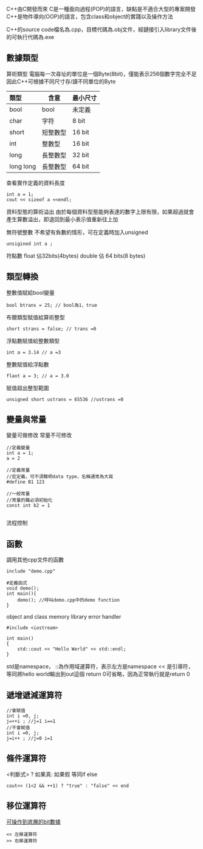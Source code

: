 C++由C開發而來
C是一種面向過程(POP)的語言，缺點是不適合大型的專案開發
C++是物件導向(OOP)的語言，包含class和object的實踐以及操作方法

C++的source code檔名為.cpp，目標代碼為.obj文件，經鏈接引入library文件後的可執行代碼為.exe

## 數據類型
算術類型
電腦每一次尋址的單位是一個Byte(8bit)，僅能表示256個數字完全不足
因此C++可根據不同尺寸存/讀不同單位的Byte

| 類型        | 含意   | 最小尺寸   |
| :-------- | ---- | ------ |
| bool      | bool | 未定義    |
| char      | 字符   | 8 bit  |
| short     | 短整數型 | 16 bit |
| int       | 整數型  | 16 bit |
| long      | 長整數型 | 32 bit |
| long long | 長整數型 | 64 bit |
查看實作定義的資料長度
```
int a = 1;
cout << sizeof a <<endl;
```

資料型態的算術溢出
由於每個資料型態能夠表達的數字上限有限，如果超過就會產生算數溢出，即退回到最小表示值重新往上加

無符號整數
不希望有負數的情形，可在定義時加入unsigned
```
unsigined int a ;
```

符點數
float 佔32bits(4bytes)
double 佔 64 bits(8 bytes)



## 類型轉換

整數值賦給bool變量
```
bool btrans = 25; // bool為1，true
```
布爾類型賦值給算術整型
```
short strans = false; // trans =0
```
浮點數賦值給整數類型
```
int a = 3.14 // a =3
```
整數賦值給浮點數
```
flaot a = 3; // a = 3.0
```
賦值超出整型範圍
```
unsigned short ustrans = 65536 //ustrans =0
```

## 變量與常量
變量可做修改
常量不可修改
```
//定義變量
int a = 1;
a = 2

//定義常量
//宏定義，可不須聲明data type，名稱通常為大寫
#define B1 123

//一般常量
//常量的職必須初始化
const int b2 = 1


```



流程控制
## 函數
調用其他cpp文件的函數
```
include "demo.cpp"

#定義函式
void demo();
int main(){
	demo(); //呼叫demo.cpp中的demo function
}

```


object and class
memory
library
error handler



```
#include <iostream>

int main()
{
    std::cout << "Hello World" << std::endl;
}
```

std是namespace，
::為作用域運算符，表示左方是namespace
<< 是引導符，等同將hello world輸出到out這個
return 0可省略，因為正常執行就是return 0



## 遞增遞減運算符

```
//會賦值
int i =0, j;
j=++i ; //j=1 i==1
//不會賦值
int i =0, j;
j=i++ ; //j=0 i=1

```

## 條件運算符

<判斷式> ? 如果真: 如果假
等同if else
```
cout<< (1<2 && ++1) ? "true" : "false" << end
```

## 移位運算符
[可操作到底層的bit數據](https://www.youtube.com/watch?v=-Z61t6n3akQ&list=PLmOn9nNkQxJFgVZJqpMCAOtPlExvpZjpk&index=26)
```
<< 左移運算符
>> 右移運算符
```


